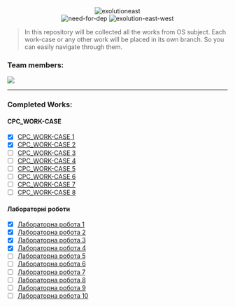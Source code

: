 <div align="center">
  <img src="https://github.com/user-attachments/assets/dcdd0d7c-164c-4a93-a6d8-84b6015c07aa" alt="exolutioneast">
</div>

<div align="center">
  <img src="https://github.com/user-attachments/assets/40402891-2a4d-425e-893c-8baeb86fb0b6" alt="need-for-dep">
  <img src="https://github.com/user-attachments/assets/f2633ec7-33bf-4506-9dcc-2ae1c6cba7ba" alt="exolution-east-west">
</div>

> In this repository will be collected all the works from OS subject. Each work-case or any other work will be placed in its own branch. So you can easily navigate through them.

### Team members:
<a href="https://github.com/refilutub/operationsystems/graphs/contributors">
  <img src="https://contrib.rocks/image?repo=refilutub/operationsystems" />
</a>

---

### Completed Works:

#### **СРС_WORK-CASE**
- [x] [СРС_WORK-CASE 1](https://github.com/refilutub/operationsystems/tree/%D0%A1%D0%A0%D0%A1_WORK-CASE-%E2%84%961)
- [x] [СРС_WORK-CASE 2](https://github.com/refilutub/operationsystems/tree/%D0%A1%D0%A0%D0%A1_WORK-CASE-%E2%84%962)
- [ ] [СРС_WORK-CASE 3](https://github.com/refilutub/operationsystems/blob/main/%D0%A1%D0%A0%D0%A1_WORK-CASE%20%E2%84%963.md)
- [ ] [СРС_WORK-CASE 4](https://github.com/refilutub/operationsystems/blob/main/%D0%A1%D0%A0%D0%A1_WORK-CASE%20%E2%84%964.md)
- [ ] [СРС_WORK-CASE 5](https://github.com/refilutub/operationsystems/blob/main/%D0%A1%D0%A0%D0%A1_WORK-CASE%20%E2%84%965.md)
- [ ] [СРС_WORK-CASE 6](https://github.com/refilutub/operationsystems/tree/SRC_WORK-CASE-6)
- [ ] [СРС_WORK-CASE 7](https://github.com/refilutub/operationsystems/tree/SRC_WORK-CASE-7)
- [ ] [СРС_WORK-CASE 8](https://github.com/refilutub/operationsystems/tree/SRC_WORK-CASE-8)

#### **Лабораторні роботи**
- [x] [Лабораторна робота 1](https://github.com/refilutub/operationsystems/tree/%D0%9B%D0%B0%D0%B1%D0%BE%D1%80%D0%B0%D1%82%D0%BE%D1%80%D0%BD%D0%B0-%D1%80%D0%BE%D0%B1%D0%BE%D1%82%D0%B0-%E2%84%961-(%D0%B7%D0%B2%D1%96%D1%82))
- [x] [Лабораторна робота 2](https://github.com/refilutub/operationsystems/tree/%D0%9B%D0%B0%D0%B1%D0%BE%D1%80%D0%B0%D1%82%D0%BE%D1%80%D0%BD%D0%B0-%D1%80%D0%BE%D0%B1%D0%BE%D1%82%D0%B0-%E2%84%962-(%D0%B7%D0%B2%D1%96%D1%82))
- [x] [Лабораторна робота 3](https://github.com/refilutub/operationsystems/tree/Lab-3)
- [x] [Лабораторна робота 4](https://github.com/refilutub/operationsystems/tree/Lab-4)
- [ ] [Лабораторна робота 5](https://github.com/refilutub/operationsystems/tree/Lab-5)
- [ ] [Лабораторна робота 6](https://github.com/refilutub/operationsystems/tree/Lab-6)
- [ ] [Лабораторна робота 7](https://github.com/refilutub/operationsystems/tree/Lab-7)
- [ ] [Лабораторна робота 8](https://github.com/refilutub/operationsystems/tree/Lab-8)
- [ ] [Лабораторна робота 9](https://github.com/refilutub/operationsystems/tree/Lab-9)
- [ ] [Лабораторна робота 10](https://github.com/refilutub/operationsystems/tree/Lab-10)
